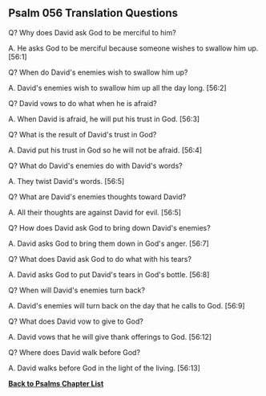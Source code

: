 ## Psalm 056 Translation Questions ##

Q? Why does David ask God to be merciful to him?

A. He asks God to be merciful because someone wishes to swallow him up. [56:1]

Q? When do David's enemies wish to swallow him up?

A. David's enemies wish to swallow him up all the day long. [56:2]

Q? David vows to do what when he is afraid?

A. When David is afraid, he will put his trust in God. [56:3]

Q? What is the result of David's trust in God?

A. David put his trust in God so he will not be afraid. [56:4]

Q? What do David's enemies do with David's words?

A. They twist David's words. [56:5]

Q? What are David's enemies thoughts toward David?

A. All their thoughts are against David for evil. [56:5]

Q? How does David ask God to bring down David's enemies?

A. David asks God to bring them down in God's anger. [56:7]

Q? What does David ask God to do what with his tears?

A. David asks God to put David's tears in God's bottle. [56:8]

Q? When will David's enemies turn back?

A. David's enemies will turn back on the day that he calls to God. [56:9]

Q? What does David vow to give to God?

A. David vows that he will give thank offerings to God. [56:12]

Q? Where does David walk before God?

A. David walks before God in the light of the living. [56:13]

__[Back to Psalms Chapter List](./)__


